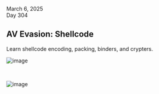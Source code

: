 March 6, 2025<br>
Day 304<br>

<h2>AV Evasion: Shellcode</h2>
<p>Learn shellcode encoding, packing, binders, and crypters.</p>

![image](https://github.com/user-attachments/assets/76821ac0-8a68-4044-8d1d-27975034c713)




<br>

![image](https://github.com/user-attachments/assets/803e5d8c-6fa6-4e42-aab8-0318c301275e)


